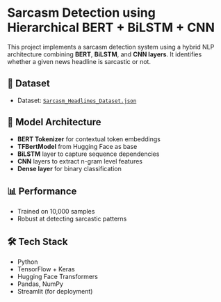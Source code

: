 
#  Sarcasm Detection using Hierarchical BERT + BiLSTM + CNN

This project implements a sarcasm detection system using a hybrid NLP architecture combining **BERT**, **BiLSTM**, and **CNN layers**. It identifies whether a given news headline is sarcastic or not.

## 📁 Dataset

- Dataset: [`Sarcasm_Headlines_Dataset.json`](https://www.kaggle.com/danofer/sarcasm)

## 🧪 Model Architecture

- **BERT Tokenizer** for contextual token embeddings
- **TFBertModel** from Hugging Face as base
- **BiLSTM** layer to capture sequence dependencies
- **CNN** layers to extract n-gram level features
- **Dense layer** for binary classification

## 📊 Performance

- Trained on 10,000 samples
- Robust at detecting sarcastic patterns

## 🛠️ Tech Stack

- Python
- TensorFlow + Keras
- Hugging Face Transformers
- Pandas, NumPy
- Streamlit (for deployment)

